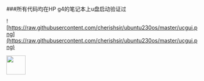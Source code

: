 ###所有代码均在HP g4的笔记本上u盘启动验证过

![https://raw.githubusercontent.com/cherishsir/ubuntu230os/master/ucgui.png](https://raw.githubusercontent.com/cherishsir/ubuntu230os/master/ucgui.png)


<img src="https://raw.githubusercontent.com/cherishsir/ubuntu230os/master/ucgui1.png" width="50" height="50">
